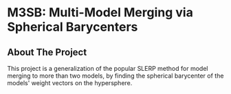 # M3SB: Multi-Model Merging via Spherical Barycenters

## About The Project

This project is a generalization of the popular SLERP method for model merging to more than two models, by finding the spherical barycenter of the models' weight vectors on the hypersphere.